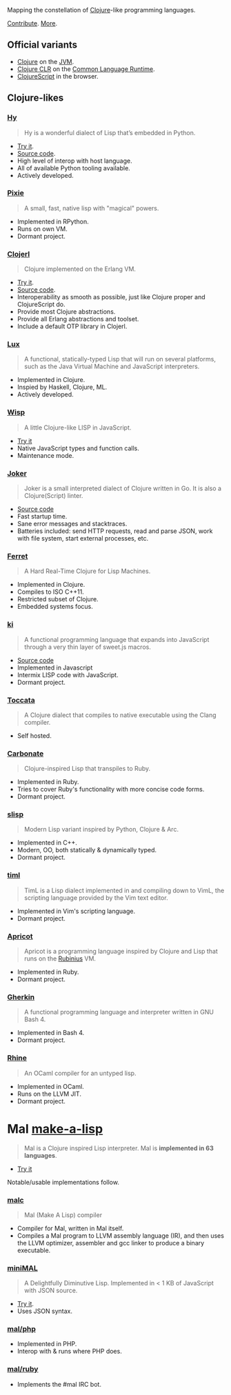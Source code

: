 Mapping the constellation of [Clojure](https://en.wikipedia.org/wiki/Clojure)-like programming languages.

[Contribute](./contributing.md). [More](./more.md).

## Official variants

 * [Clojure](https://clojure.org/) on the [JVM](https://en.wikipedia.org/wiki/Java_virtual_machine).
 * [Clojure CLR](https://clojure.org/about/clojureclr) on the [Common Language Runtime](https://en.wikipedia.org/wiki/Common_Language_Runtime).
 * [ClojureScript](https://github.com/clojure/clojurescript) in the browser.

## Clojure-likes

### [Hy](http://hylang.org/)

> Hy is a wonderful dialect of Lisp that’s embedded in Python.

 * [Try it](https://try-hy.appspot.com/).
 * [Source code](https://github.com/hylang/hy).
 * High level of interop with host language.
 * All of available Python tooling available.
 * Actively developed.

### [Pixie](https://github.com/pixie-lang/pixie)

> A small, fast, native lisp with "magical" powers.

 * Implemented in RPython.
 * Runs on own VM.
 * Dormant project.

### [Clojerl](https://clojerl.org/)

> Clojure implemented on the Erlang VM.

 * [Try it](http://try.clojerl.online/).
 * [Source code](https://github.com/clojerl/clojerl).
 * Interoperability as smooth as possible, just like Clojure proper and ClojureScript do.
 * Provide most Clojure abstractions.
 * Provide all Erlang abstractions and toolset.
 * Include a default OTP library in Clojerl.

### [Lux](https://github.com/LuxLang/lux)

> A functional, statically-typed Lisp that will run on several platforms, such as the Java Virtual Machine and JavaScript interpreters.

 * Implemented in Clojure.
 * Inspied by Haskell, Clojure, ML.
 * Actively developed.

### [Wisp](https://github.com/Gozala/wisp)

> A little Clojure-like LISP in JavaScript.

 * [Try it](http://www.jeditoolkit.com/wisp/)
 * Native JavaScript types and function calls.
 * Maintenance mode.

### [Joker](https://joker-lang.org/)

> Joker is a small interpreted dialect of Clojure written in Go. It is also a Clojure(Script) linter.

 * [Source code](https://github.com/candid82/joker)
 * Fast startup time.
 * Sane error messages and stacktraces.
 * Batteries included: send HTTP requests, read and parse JSON, work with file system, start external processes, etc.

### [Ferret](https://nakkaya.com/2016/06/10/ferret-a-hard-real-time-clojure-for-lisp-machines/)

> A Hard Real-Time Clojure for Lisp Machines.

 * Implemented in Clojure.
 * Compiles to ISO C++11.
 * Restricted subset of Clojure.
 * Embedded systems focus.

### [ki](http://ki-lang.org/)

> A functional programming language that expands into JavaScript through a very thin layer of sweet.js macros.

 * [Source code](https://github.com/lantiga/ki)
 * Implemented in Javascript
 * Intermix LISP code with JavaScript.
 * Dormant project.

### [Toccata](https://github.com/Toccata-Lang/toccata)

> A Clojure dialect that compiles to native executable using the Clang compiler.

 * Self hosted.

### [Carbonate](https://github.com/7even/carbonate)

> Clojure-inspired Lisp that transpiles to Ruby.

 * Implemented in Ruby.
 * Tries to cover Ruby's functionality with more concise code forms.
 * Dormant project.

### [slisp](https://github.com/bailesofhey/slisp)

> Modern Lisp variant inspired by Python, Clojure & Arc.

 * Implemented in C++.
 * Modern, OO, both statically & dynamically typed.
 * Dormant project.

### [timl](https://github.com/tpope/timl)

> TimL is a Lisp dialect implemented in and compiling down to VimL, the scripting language provided by the Vim text editor.

 * Implemented in Vim's scripting language.
 * Dormant project.

### [Apricot](https://github.com/apricot-lang/apricot)

> Apricot is a programming language inspired by Clojure and Lisp that runs on the [Rubinius](http://rubini.us/) VM.

 * Implemented in Ruby.
 * Dormant project.

### [Gherkin](https://github.com/alandipert/gherkin)

> A functional programming language and interpreter written in GNU Bash 4.

 * Implemented in Bash 4.
 * Dormant project.

### [Rhine](https://github.com/artagnon/rhine-ml)

> An OCaml compiler for an untyped lisp.

 * Implemented in OCaml.
 * Runs on the LLVM JIT.
 * Dormant project.

# Mal [make-a-lisp](https://github.com/kanaka/mal)

> Mal is a Clojure inspired Lisp interpreter. Mal is **implemented in 63 languages**.

 * [Try it](https://kanaka.github.io/mal/)

Notable/usable implementations follow.

### [malc](https://github.com/dubek/malc)

 > Mal (Make A Lisp) compiler

 * Compiler for Mal, written in Mal itself.
 * Compiles a Mal program to LLVM assembly language (IR), and then uses the LLVM optimizer, assembler and gcc linker to produce a binary executable.

### [miniMAL](https://github.com/kanaka/miniMAL)

> A Delightfully Diminutive Lisp. Implemented in < 1 KB of JavaScript with JSON source.

 * [Try it](https://kanaka.github.io/miniMAL/).
 * Uses JSON syntax.

### [mal/php](https://github.com/kanaka/mal/tree/master/php)

 * Implemented in PHP.
 * Interop with & runs where PHP does.

### [mal/ruby](https://github.com/kanaka/mal/tree/master/ruby)

 * Implements the #mal IRC bot.

